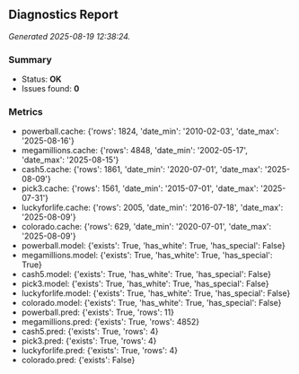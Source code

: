 ## Diagnostics Report
_Generated 2025-08-19 12:38:24._
### Summary
- Status: **OK**
- Issues found: **0**
### Metrics
- powerball.cache: {'rows': 1824, 'date_min': '2010-02-03', 'date_max': '2025-08-16'}
- megamillions.cache: {'rows': 4848, 'date_min': '2002-05-17', 'date_max': '2025-08-15'}
- cash5.cache: {'rows': 1861, 'date_min': '2020-07-01', 'date_max': '2025-08-09'}
- pick3.cache: {'rows': 1561, 'date_min': '2015-07-01', 'date_max': '2025-07-31'}
- luckyforlife.cache: {'rows': 2005, 'date_min': '2016-07-18', 'date_max': '2025-08-09'}
- colorado.cache: {'rows': 629, 'date_min': '2020-07-01', 'date_max': '2025-08-09'}
- powerball.model: {'exists': True, 'has_white': True, 'has_special': False}
- megamillions.model: {'exists': True, 'has_white': True, 'has_special': True}
- cash5.model: {'exists': True, 'has_white': True, 'has_special': False}
- pick3.model: {'exists': True, 'has_white': True, 'has_special': False}
- luckyforlife.model: {'exists': True, 'has_white': True, 'has_special': False}
- colorado.model: {'exists': True, 'has_white': True, 'has_special': False}
- powerball.pred: {'exists': True, 'rows': 11}
- megamillions.pred: {'exists': True, 'rows': 4852}
- cash5.pred: {'exists': True, 'rows': 4}
- pick3.pred: {'exists': True, 'rows': 4}
- luckyforlife.pred: {'exists': True, 'rows': 4}
- colorado.pred: {'exists': False}